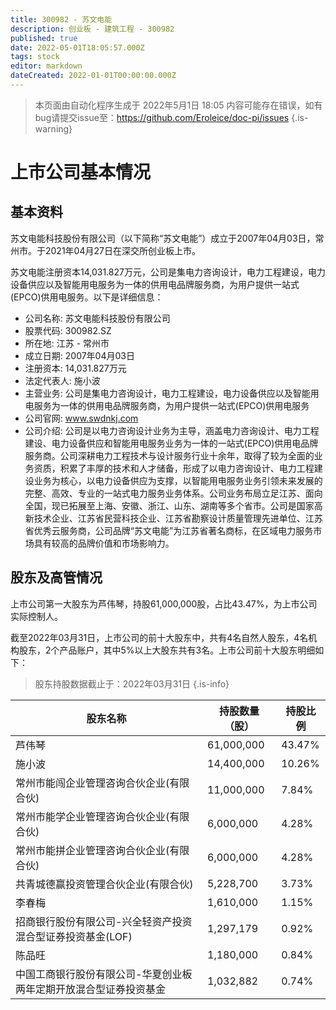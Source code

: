 ```yaml
---
title: 300982 - 苏文电能
description: 创业板 - 建筑工程 - 300982
published: true
date: 2022-05-01T18:05:57.000Z
tags: stock
editor: markdown
dateCreated: 2022-01-01T00:00:00.000Z
---
```


> 本页面由自动化程序生成于 2022年5月1日 18:05
> 内容可能存在错误，如有bug请提交issue至：https://github.com/Eroleice/doc-pi/issues
{.is-warning}

# 上市公司基本情况

## 基本资料

苏文电能科技股份有限公司（以下简称“苏文电能”）成立于2007年04月03日，常州市。于2021年04月27日在深交所创业板上市。

苏文电能注册资本14,031.827万元，公司是集电力咨询设计，电力工程建设，电力设备供应以及智能用电服务为一体的供用电品牌服务商，为用户提供一站式(EPCO)供用电服务。以下是详细信息：

- 公司名称: 苏文电能科技股份有限公司
- 股票代码: 300982.SZ
- 所在地: 江苏 - 常州市
- 成立日期: 2007年04月03日
- 注册资本: 14,031.827万元
- 法定代表人: 施小波
- 主营业务: 公司是集电力咨询设计，电力工程建设，电力设备供应以及智能用电服务为一体的供用电品牌服务商，为用户提供一站式(EPCO)供用电服务
- 公司官网: www.swdnkj.com
- 公司介绍: 公司是以电力咨询设计业务为主导，涵盖电力咨询设计、电力工程建设、电力设备供应和智能用电服务业务为一体的一站式(EPCO)供用电品牌服务商。公司深耕电力工程技术与设计服务行业十余年，取得了较为全面的业务资质，积累了丰厚的技术和人才储备，形成了以电力咨询设计、电力工程建设业务为核心，以电力设备供应为支撑，以智能用电服务业务引领未来发展的完整、高效、专业的一站式电力服务业务体系。公司业务布局立足江苏、面向全国，现已拓展至上海、安徽、浙江、山东、湖南等多个省市。公司是国家高新技术企业、江苏省民营科技企业、江苏省勘察设计质量管理先进单位、江苏省优秀云服务商，公司品牌“苏文电能”为江苏省著名商标，在区域电力服务市场具有较高的品牌价值和市场影响力。


## 股东及高管情况

上市公司第一大股东为芦伟琴，持股61,000,000股，占比43.47%，为上市公司实际控制人。

截至2022年03月31日，上市公司的前十大股东中，共有4名自然人股东，4名机构股东，2个产品账户，其中5%以上大股东共有3名。上市公司前十大股东明细如下：

> 股东持股数据截止于：2022年03月31日
{.is-info}

| 股东名称 | 持股数量（股） | 持股比例 |
| --- | --- | --- |
| 芦伟琴 | 61,000,000 | 43.47% |
| 施小波 | 14,400,000 | 10.26% |
| 常州市能闯企业管理咨询合伙企业(有限合伙) | 11,000,000 | 7.84% |
| 常州市能学企业管理咨询合伙企业(有限合伙) | 6,000,000 | 4.28% |
| 常州市能拼企业管理咨询合伙企业(有限合伙) | 6,000,000 | 4.28% |
| 共青城德赢投资管理合伙企业(有限合伙) | 5,228,700 | 3.73% |
| 李春梅 | 1,610,000 | 1.15% |
| 招商银行股份有限公司-兴全轻资产投资混合型证券投资基金(LOF) | 1,297,179 | 0.92% |
| 陈品旺 | 1,180,000 | 0.84% |
| 中国工商银行股份有限公司-华夏创业板两年定期开放混合型证券投资基金 | 1,032,882 | 0.74% |




